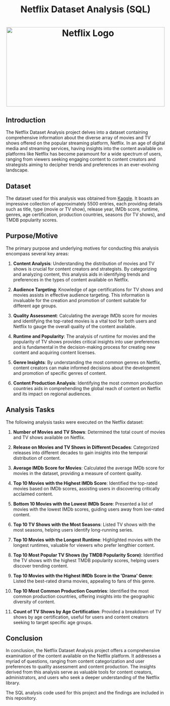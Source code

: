 # <p align="center"> Netflix Dataset Analysis (SQL) </p>

# <p align="center"> <img src="https://www.edigitalagency.com.au/wp-content/uploads/Netflix-logo-red-black-png.png" alt="Netflix Logo" width="500" height="250" align="center"> </p>

## Introduction

The Netflix Dataset Analysis project delves into a dataset containing comprehensive information about the diverse array of movies and TV shows offered on the popular streaming platform, Netflix. In an age of digital media and streaming services, having insights into the content available on platforms like Netflix has become paramount for a wide spectrum of users, ranging from viewers seeking engaging content to content creators and strategists aiming to decipher trends and preferences in an ever-evolving landscape.

## Dataset

The dataset used for this analysis was obtained from [Kaggle](https://www.kaggle.com/datasets/victorsoeiro/netflix-tv-shows-and-movies?select=titles.csv). It boasts an impressive collection of approximately 5500 entries, each providing details such as title, type (movie or TV show), release year, IMDb score, runtime, genres, age certification, production countries, seasons (for TV shows), and TMDB popularity scores.

## Purpose/Motive

The primary purpose and underlying motives for conducting this analysis encompass several key areas:

1. **Content Analysis**: Understanding the distribution of movies and TV shows is crucial for content creators and strategists. By categorizing and analyzing content, this analysis aids in identifying trends and preferences in the types of content available on Netflix.

2. **Audience Targeting**: Knowledge of age certifications for TV shows and movies assists in effective audience targeting. This information is invaluable for the creation and promotion of content suitable for different age groups.

3. **Quality Assessment**: Calculating the average IMDb score for movies and identifying the top-rated movies is a vital tool for both users and Netflix to gauge the overall quality of the content available.

4. **Runtime and Popularity**: The analysis of runtime for movies and the popularity of TV shows provides critical insights into user preferences and is fundamental in the decision-making process for creating new content and acquiring content licenses.

5. **Genre Insights**: By understanding the most common genres on Netflix, content creators can make informed decisions about the development and promotion of specific genres of content.

6. **Content Production Analysis**: Identifying the most common production countries aids in comprehending the global reach of content on Netflix and its impact on regional audiences.

## Analysis Tasks

The following analysis tasks were executed on the Netflix dataset:

1. **Number of Movies and TV Shows**: Determined the total count of movies and TV shows available on Netflix.

2. **Release on Movies and TV Shows in Different Decades**: Categorized releases into different decades to gain insights into the temporal distribution of content.

3. **Average IMDb Score for Movies**: Calculated the average IMDb score for movies in the dataset, providing a measure of content quality.

4. **Top 10 Movies with the Highest IMDb Score**: Identified the top-rated movies based on IMDb scores, assisting users in discovering critically acclaimed content.

5. **Bottom 10 Movies with the Lowest IMDb Score**: Presented a list of movies with the lowest IMDb scores, guiding users away from low-rated content.

6. **Top 10 TV Shows with the Most Seasons**: Listed TV shows with the most seasons, helping users identify long-running series.

7. **Top 10 Movies with the Longest Runtime**: Highlighted movies with the longest runtimes, valuable for viewers who prefer lengthier content.

8. **Top 10 Most Popular TV Shows (by TMDB Popularity Score)**: Identified the TV shows with the highest TMDB popularity scores, helping users discover trending content.

9. **Top 10 Movies with the Highest IMDb Score in the 'Drama' Genre**: Listed the best-rated drama movies, appealing to fans of this genre.

10. **Top 10 Most Common Production Countries**: Identified the most common production countries, offering insights into the geographic diversity of content.

11. **Count of TV Shows by Age Certification**: Provided a breakdown of TV shows by age certification, useful for users and content creators seeking to target specific age groups.

## Conclusion

In conclusion, the Netflix Dataset Analysis project offers a comprehensive examination of the content available on the Netflix platform. It addresses a myriad of questions, ranging from content categorization and user preferences to quality assessment and content production. The insights derived from this analysis serve as valuable tools for content creators, administrators, and users who seek a deeper understanding of the Netflix library.

The SQL analysis code used for this project and the findings are included in this repository. 
